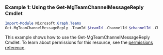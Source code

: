 ### Example 1: Using the Get-MgTeamChannelMessageReply Cmdlet
```powershell
Import-Module Microsoft.Graph.Teams
Get-MgTeamChannelMessageReply -TeamId $teamId -ChannelId $channelId -ChatMessageId $chatMessageId
```
This example shows how to use the Get-MgTeamChannelMessageReply Cmdlet.
To learn about permissions for this resource, see the [permissions reference](/graph/permissions-reference).

